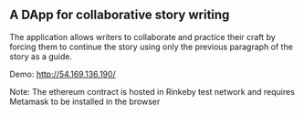 ## A DApp for collaborative story writing

The application allows writers to collaborate and practice their craft by forcing them to continue the story using only the previous paragraph of the story as a guide.

Demo: http://54.169.136.190/

Note: The ethereum contract is hosted in Rinkeby test network and requires Metamask to be installed in the browser
